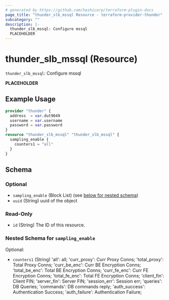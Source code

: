 ```yaml
---
# generated by https://github.com/hashicorp/terraform-plugin-docs
page_title: "thunder_slb_mssql Resource - terraform-provider-thunder"
subcategory: ""
description: |-
  thunder_slb_mssql: Configure mssql
  PLACEHOLDER
---
```


# thunder_slb_mssql (Resource)

`thunder_slb_mssql`: Configure mssql

__PLACEHOLDER__

## Example Usage

```terraform
provider "thunder" {
  address  = var.dut9049
  username = var.username
  password = var.password
}
resource "thunder_slb_mssql" "thunder_slb_mssql" {
  sampling_enable {
    counters1 = "all"
  }
}
```

<!-- schema generated by tfplugindocs -->
## Schema

### Optional

- `sampling_enable` (Block List) (see [below for nested schema](#nestedblock--sampling_enable))
- `uuid` (String) uuid of the object

### Read-Only

- `id` (String) The ID of this resource.

<a id="nestedblock--sampling_enable"></a>
### Nested Schema for `sampling_enable`

Optional:

- `counters1` (String) 'all': all; 'curr_proxy': Curr Proxy Conns; 'total_proxy': Total Proxy Conns; 'curr_be_enc': Curr BE Encryption Conns; 'total_be_enc': Total BE Encryption Conns; 'curr_fe_enc': Curr FE Encryption Conns; 'total_fe_enc': Total FE Encryption Conns; 'client_fin': Client FIN; 'server_fin': Server FIN; 'session_err': Session err; 'queries': DB Queries; 'commands': DB commands reply; 'auth_success': Authentication Success; 'auth_failure': Authentication Failure;


